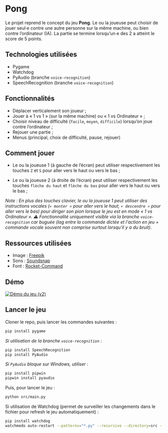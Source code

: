 # Pong

Le projet reprend le concept du jeu **Pong**. Le ou la joueuse peut choisir de jouer seul·e contre une autre personne sur la même machine, ou bien contre l’ordinateur (IA). La partie se termine lorsqu’un·e des 2 a atteint le score de 5 points.

## Technologies utilisées

- Pygame
- Watchdog
- PyAudio (branche ``voice-recognition``)
- SpeechRecognition (branche ``voice-recognition``)

## Fonctionnalités

- Déplacer verticalement son joueur ;
- Jouer à « 1 vs 1 » (sur la même machine) ou « 1 vs Ordinateur » ;
- Choisir niveau de difficulté (``facile``, ``moyen``, ``difficile``) lorsqu’on joue contre l’ordinateur ;
- Rejouer une partie ;
- Menus (principal, choix de difficulté, pause, rejouer)

## Comment jouer

- Le ou la joueuse 1 (à gauche de l’écran) peut utiliser respectivement les touches ``Z`` et ``S`` pour aller vers le haut ou vers le bas ;

- Le ou la joueuse 2 (à droite de l’écran) peut utiliser respectivement les touches ``flèche du haut`` et ``flèche du bas`` pour aller vers le haut ou vers le bas ;

*Note : En plus des touches clavier, le ou la joueuse 1 peut utiliser des instructions vocales (``« monter »`` pour aller vers le haut, ``« descendre »`` pour aller vers le bas) pour diriger son pion lorsque le jeu est en mode « 1 vs Ordinateur ». ⚠️ Fonctionnalité uniquement visible via la branche ``voice-recognition`` car buguée (lag entre la commande dictée et l'action en jeu + commande vocale souvent non comprise surtout lorsqu'il y a du bruit).*

## Ressources utilisées

- Image : [Freepik](https://www.freepik.com/)
- Sons : [Soundsnap](https://www.soundsnap.com/)
- Font : [Rocket-Command](https://www.fontspace.com/rocket-command-font-f143316)

## Démo

[![Démo du jeu (v2)](https://markdown-videos-api.jorgenkh.no/youtube/VdSLbLxRyE8)](https://youtu.be/VdSLbLxRyE8)

## Lancer le jeu

Cloner le repo, puis lancer les commandes suivantes :

```sh
pip install pygame
```

*Si utilisation de la branche ``voice-recognition`` :*

```sh
pip install SpeechRecognition
pip install PyAudio
```

*Si ``PyAudio`` bloque sur Windows, utiliser :*

```sh
pip install pipwin
pipwin install pyaudio
```

Puis, pour lancer le jeu :

```sh
python src/main.py
```

Si utilisation de Watchdog (permet de surveiller les changements dans le fichier pour refresh le jeu automatiquement) :

```sh
pip install watchdog
watchmedo auto-restart --patterns="*.py" --recursive --directory=src -- python src/main.py
```
